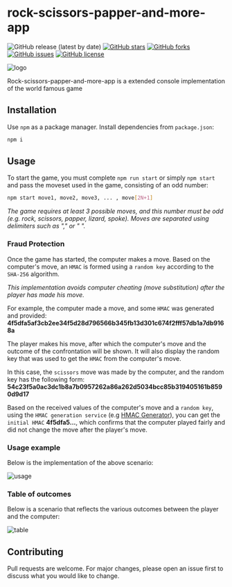 # rock-scissors-papper-and-more-app

![GitHub release (latest by date)](https://img.shields.io/github/v/release/everman32/rock-scissors-papper-and-more-app) [![GitHub stars](https://img.shields.io/github/stars/everman32/rock-scissors-papper-and-more-app)](https://github.com/everman32/rock-scissors-papper-and-more-app/stargazers) [![GitHub forks](https://img.shields.io/github/forks/everman32/rock-scissors-papper-and-more-app)](https://github.com/everman32/rock-scissors-papper-and-more-app/network) [![GitHub issues](https://img.shields.io/github/issues/everman32/rock-scissors-papper-and-more-app)](https://github.com/everman32/rock-scissors-papper-and-more-app/issues) [![GitHub license](https://img.shields.io/github/license/everman32/rock-scissors-papper-and-more-app)](https://github.com/everman32/rock-scissors-papper-and-more-app)

![logo](https://i.ibb.co/nBJDK99/rock-paper-scissors.png)

Rock-scissors-papper-and-more-app is a extended console implementation of the world famous game

## Installation
Use `npm` as a package manager. Install dependencies from `package.json`:
```bash
npm i
```

## Usage
To start the game, you must complete `npm run start` or simply `npm start` and pass the moveset used in the game, consisting of an odd number:
```bash
npm start move1, move2, move3, ... , move[2N+1]
```
*The game requires at least 3 possible moves, and this number must be odd (e.g. rock, scissors, papper, lizard, spoke). Moves are separated using delimiters such as "," or " ".*

### Fraud Protection
Once the game has started, the computer makes a move. Based on the computer's move, an `HMAC` is formed using a `random key` according to the `SHA-256` algorithm.

*This implementation avoids computer cheating (move substitution) after the player has made his move.*

For example, the computer made a move, and some `HMAC` was generated and provided: **4f5dfa5af3cb2ee34f5d28d796566b345fb13d301c674f2fff57db1a7db9168a**

The player makes his move, after which the computer's move and the outcome of the confrontation will be shown. It will also display the random key that was used to get the `HMAC` from the computer's move.

In this case, the `scissors` move was made by the computer, and the random key has the following form:
**54c23f5a0ac3dc1b8a7b0957262a86a262d5034bcc85b319405161b8590d9d17**

Based on the received values of the computer's move and a `random key`, using the `HMAC generation service` (e.g [HMAC Generator](https://codebeautify.org/hmac-generator)), you can get the `initial HMAC` **4f5dfa5...**, which confirms that the computer played fairly and did not change the move after the player's move.

### Usage example
Below is the implementation of the above scenario:

![usage](https://i.ibb.co/pZHDqGX/output.png)

### Table of outcomes
Below is a scenario that reflects the various outcomes between the player and the computer:

![table](https://i.ibb.co/b6JwhVX/output.png)

## Contributing
Pull requests are welcome. For major changes, please open an issue first to discuss what you would like to change.